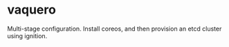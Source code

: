 # vaquero

Multi-stage configuration. Install coreos, and then provision an etcd cluster using ignition.
